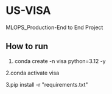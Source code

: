 # US-VISA

MLOPS_Production-End to End Project

## How to run

1. conda create -n visa python=3.12 -y

2.conda activate visa

3.pip install -r "requirements.txt"